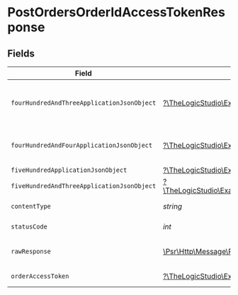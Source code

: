 # PostOrdersOrderIdAccessTokenResponse


## Fields

| Field                                                                                                                                                                                              | Type                                                                                                                                                                                               | Required                                                                                                                                                                                           | Description                                                                                                                                                                                        |
| -------------------------------------------------------------------------------------------------------------------------------------------------------------------------------------------------- | -------------------------------------------------------------------------------------------------------------------------------------------------------------------------------------------------- | -------------------------------------------------------------------------------------------------------------------------------------------------------------------------------------------------- | -------------------------------------------------------------------------------------------------------------------------------------------------------------------------------------------------- |
| `fourHundredAndThreeApplicationJsonObject`                                                                                                                                                         | [?\TheLogicStudio\ExactPayments\Models\Operations\PostOrdersOrderIdAccessTokenResponseBody](../../models/operations/PostOrdersOrderIdAccessTokenResponseBody.md)                                   | :heavy_minus_sign:                                                                                                                                                                                 | **Access Denied**\<br/>Credentials supplied do not grant access to the requested resource.<br/>                                                                                                    |
| `fourHundredAndFourApplicationJsonObject`                                                                                                                                                          | [?\TheLogicStudio\ExactPayments\Models\Operations\PostOrdersOrderIdAccessTokenOrdersResponseBody](../../models/operations/PostOrdersOrderIdAccessTokenOrdersResponseBody.md)                       | :heavy_minus_sign:                                                                                                                                                                                 | **Not found**\<br/>When there are no accounts/orders/payment found<br/>                                                                                                                            |
| `fiveHundredApplicationJsonObject`                                                                                                                                                                 | [?\TheLogicStudio\ExactPayments\Models\Operations\PostOrdersOrderIdAccessTokenOrdersResponseResponseBody](../../models/operations/PostOrdersOrderIdAccessTokenOrdersResponseResponseBody.md)       | :heavy_minus_sign:                                                                                                                                                                                 | **Internal Server Error**<br/>                                                                                                                                                                     |
| `fiveHundredAndThreeApplicationJsonObject`                                                                                                                                                         | [?\TheLogicStudio\ExactPayments\Models\Operations\PostOrdersOrderIdAccessTokenOrdersResponse503ResponseBody](../../models/operations/PostOrdersOrderIdAccessTokenOrdersResponse503ResponseBody.md) | :heavy_minus_sign:                                                                                                                                                                                 | **Service Unavailable**<br/>                                                                                                                                                                       |
| `contentType`                                                                                                                                                                                      | *string*                                                                                                                                                                                           | :heavy_check_mark:                                                                                                                                                                                 | HTTP response content type for this operation                                                                                                                                                      |
| `statusCode`                                                                                                                                                                                       | *int*                                                                                                                                                                                              | :heavy_check_mark:                                                                                                                                                                                 | HTTP response status code for this operation                                                                                                                                                       |
| `rawResponse`                                                                                                                                                                                      | [\Psr\Http\Message\ResponseInterface](https://www.php-fig.org/psr/psr-7/#33-psrhttpmessageresponseinterface)                                                                                       | :heavy_minus_sign:                                                                                                                                                                                 | Raw HTTP response; suitable for custom response parsing                                                                                                                                            |
| `orderAccessToken`                                                                                                                                                                                 | [?\TheLogicStudio\ExactPayments\Models\Shared\OrderAccessToken](../../models/shared/OrderAccessToken.md)                                                                                           | :heavy_minus_sign:                                                                                                                                                                                 | New order access token created.                                                                                                                                                                    |